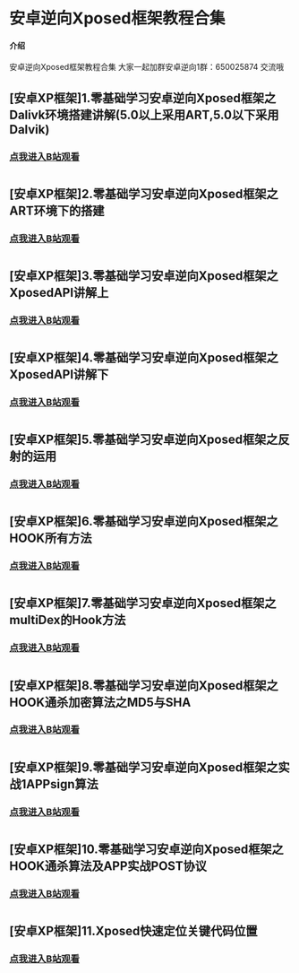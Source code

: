 # 安卓逆向Xposed框架教程合集

#### 介绍
安卓逆向Xposed框架教程合集
大家一起加群安卓逆向1群：650025874  交流哦

## [安卓XP框架]1.零基础学习安卓逆向Xposed框架之Dalivk环境搭建讲解(5.0以上采用ART,5.0以下采用Dalvik)
### [点我进入B站观看](https://www.bilibili.com/video/BV1KC4y1W7xh?spm_id_from=333.999.0.0)
#

## [安卓XP框架]2.零基础学习安卓逆向Xposed框架之ART环境下的搭建
### [点我进入B站观看](https://www.bilibili.com/video/BV1RC4y1p7WZ?spm_id_from=333.999.0.0)
#

## [安卓XP框架]3.零基础学习安卓逆向Xposed框架之XposedAPI讲解上
### [点我进入B站观看](https://www.bilibili.com/video/BV1w54y1X7Mk?spm_id_from=333.999.0.0)
#

## [安卓XP框架]4.零基础学习安卓逆向Xposed框架之XposedAPI讲解下
### [点我进入B站观看](https://www.bilibili.com/video/BV13C4y1W7Jw?spm_id_from=333.999.0.0)
#

## [安卓XP框架]5.零基础学习安卓逆向Xposed框架之反射的运用
### [点我进入B站观看](https://www.bilibili.com/video/BV1uT4y137dk?spm_id_from=333.999.0.0)
#

## [安卓XP框架]6.零基础学习安卓逆向Xposed框架之HOOK所有方法
### [点我进入B站观看](https://www.bilibili.com/video/BV1qe411s7HC?spm_id_from=333.999.0.0)
#

## [安卓XP框架]7.零基础学习安卓逆向Xposed框架之multiDex的Hook方法
### [点我进入B站观看](https://www.bilibili.com/video/BV1PA41187wU?spm_id_from=333.999.0.0)
#

## [安卓XP框架]8.零基础学习安卓逆向Xposed框架之HOOK通杀加密算法之MD5与SHA
### [点我进入B站观看](https://www.bilibili.com/video/BV1wk4y1k7sf?spm_id_from=333.999.0.0)
#

## [安卓XP框架]9.零基础学习安卓逆向Xposed框架之实战1APPsign算法
### [点我进入B站观看](https://www.bilibili.com/video/BV1rK4y1b7om?spm_id_from=333.999.0.0)
#

## [安卓XP框架]10.零基础学习安卓逆向Xposed框架之HOOK通杀算法及APP实战POST协议
### [点我进入B站观看](https://www.bilibili.com/video/BV1LV411d7xz?spm_id_from=333.999.0.0)
#

## [安卓XP框架]11.Xposed快速定位关键代码位置
### [点我进入B站观看](https://www.bilibili.com/video/BV1bT4y1g7tv?spm_id_from=333.999.0.0)
#
